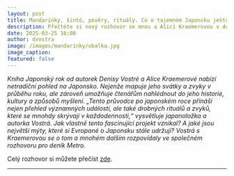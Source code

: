 ```yaml
---
layout: post
title: Mandarinky, šintó, pověry, rituály. Co o tajemném Japonsku ještě nevíte?
description: Přečtěte si nový rozhovor se mnou a Alicí Kraemerovou v deníku Metro!
date: 2025-03-25 16:00
author: dvostra
image: /images/mandarinky/obalka.jpg
image_caption:
featured: false
---
```


_Kniha Japonský rok od autorek Denisy Vostré a Alice Kraemerové nabízí netradiční pohled na Japonsko. Nejenže mapuje jeho svátky a zvyky v průběhu roku, ale zároveň umožňuje čtenářům nahlédnout do jeho historie, kultury a způsobů myšlení. „Tento průvodce po japonském roce přináší nejen přehled významných událostí, ale také drobných rituálů a zvyků, které se mnohdy skrývají v každodennosti,“ vysvětluje japanoložka a autorka Vostrá. Jak vlastně tento fascinující projekt vznikal? A jaké jsou největší mýty, které si Evropané o Japonsku stále udržují? Vostrá s Kraemerovou se o tom a mnohém dalším rozpovídaly ve společném rozhovoru pro deník Metro._

Celý rozhovor si můžete přečíst [zde](https://www.metro.cz/spolecnost/mandarinky-sinto-povery-ritualy-co-o-tajemnem-japonsku-jeste-nevite.A250324_153936_metro-spolecnost_hala).

---
